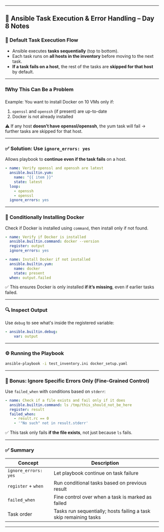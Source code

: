 
---

## 🧠 Ansible Task Execution & Error Handling – Day 8 Notes

### 🔁 **Default Task Execution Flow**

* Ansible executes **tasks sequentially** (top to bottom).
* Each task runs on **all hosts in the inventory** before moving to the next task.
* **If a task fails on a host**, the rest of the tasks are **skipped for that host** by default.

---

### ❗**Why This Can Be a Problem**

Example: You want to install Docker on 10 VMs only if:

1. `openssl` and `openssh` (if present) are up-to-date
2. Docker is not already installed

⚠️ If any host **doesn’t have openssl/openssh**, the yum task will fail → further tasks are skipped for that host.

---

### ✅ **Solution: Use `ignore_errors: yes`**

Allows playbook to **continue even if the task fails** on a host.

```yaml
- name: Verify openssl and openssh are latest
  ansible.builtin.yum:
    name: "{{ item }}"
    state: latest
  loop:
    - openssh
    - openssl
  ignore_errors: yes
```

---

### 📌 **Conditionally Installing Docker**

Check if Docker is installed using `command`, then install only if not found.

```yaml
- name: Verify if Docker is installed
  ansible.builtin.command: docker --version
  register: output
  ignore_errors: yes

- name: Install Docker if not installed
  ansible.builtin.yum:
    name: docker
    state: present
  when: output.failed
```

✅ This ensures Docker is only installed **if it’s missing**, even if earlier tasks failed.

---

### 🔍 **Inspect Output**

Use `debug` to see what's inside the registered variable:

```yaml
- ansible.builtin.debug:
    var: output
```

---

### ⚙️ **Running the Playbook**

```bash
ansible-playbook -i test_inventory.ini docker_setup.yaml
```

---

### 🧠 Bonus: **Ignore Specific Errors Only (Fine-Grained Control)**

Use `failed_when` with conditions based on `stderr`:

```yaml
- name: Check if a file exists and fail only if it does
  ansible.builtin.command: ls /tmp/this_should_not_be_here
  register: result
  failed_when:
    - result.rc == 0
    - '"No such" not in result.stderr'
```

✅ This task only fails **if the file exists**, not just because `ls` fails.

---

### ✅ Summary

| Concept              | Description                                                       |
| -------------------- | ----------------------------------------------------------------- |
| `ignore_errors: yes` | Let playbook continue on task failure                             |
| `register` + `when`  | Run conditional tasks based on previous result                    |
| `failed_when`        | Fine control over when a task is marked as failed                 |
| Task order           | Tasks run sequentially; hosts failing a task skip remaining tasks |

---

